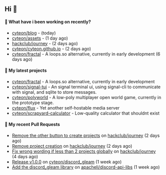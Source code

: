 ## Hi 👋

#### 👀 What have i been working on recently?

- [cyteon/blog](https://github.com/cyteon/blog) -  (today)
- [cyteon/assets](https://github.com/cyteon/assets) -  (1 day ago)
- [hackclub/journey](https://github.com/hackclub/journey) -  (2 days ago)
- [cyteon/cyteon.github.io](https://github.com/cyteon/cyteon.github.io) -  (2 days ago)
- [cyteon/fractal](https://github.com/cyteon/fractal) - A loops.so alternative, currently in early development (6 days ago)

#### 🌱 My latest projects

- [cyteon/fractal](https://github.com/cyteon/fractal) - A loops.so alternative, currently in early development
- [cyteon/signal-tui](https://github.com/cyteon/signal-tui) - An signal terminal ui, using signal-cli to communicate with signal, and sqlite to store messages.
- [cyteon/polyworld](https://github.com/cyteon/polyworld) - A low-poly multiplayer open world game, currently in the prototype stage. 
- [cyteon/flux](https://github.com/cyteon/flux) - Yet another self-hostable media server
- [cyteon/scrapyard-calculator](https://github.com/cyteon/scrapyard-calculator) - Low-quality calculator that shouldnt exist

#### 🔨 My recent Pull Requests

- [Remove the other button to create projects](https://github.com/hackclub/journey/pull/81) on [hackclub/journey](https://github.com/hackclub/journey) (2 days ago)
- [Remove project creation](https://github.com/hackclub/journey/pull/80) on [hackclub/journey](https://github.com/hackclub/journey) (2 days ago)
- [Fix wrong wording if less than 2 projects globally](https://github.com/hackclub/journey/pull/78) on [hackclub/journey](https://github.com/hackclub/journey) (4 days ago)
- [Release v1.0.0](https://github.com/cyteon/discord_gleam/pull/11) on [cyteon/discord_gleam](https://github.com/cyteon/discord_gleam) (1 week ago)
- [Add the discord_gleam library](https://github.com/apacheli/discord-api-libs/pull/74) on [apacheli/discord-api-libs](https://github.com/apacheli/discord-api-libs) (1 week ago)
